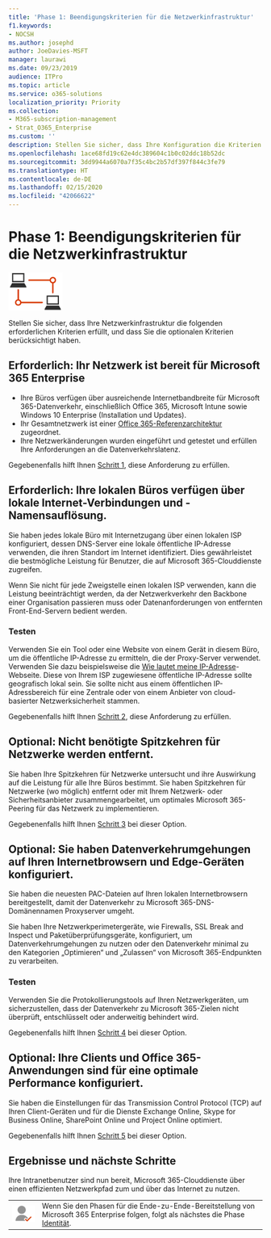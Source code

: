 ```yaml
---
title: 'Phase 1: Beendigungskriterien für die Netzwerkinfrastruktur'
f1.keywords:
- NOCSH
ms.author: josephd
author: JoeDavies-MSFT
manager: laurawi
ms.date: 09/23/2019
audience: ITPro
ms.topic: article
ms.service: o365-solutions
localization_priority: Priority
ms.collection:
- M365-subscription-management
- Strat_O365_Enterprise
ms.custom: ''
description: Stellen Sie sicher, dass Ihre Konfiguration die Kriterien von Microsoft 365 Enterprise für die Netzwerkinfrastruktur erfüllt.
ms.openlocfilehash: 1ace68fd19c62e4dc389604c1b0c02ddc18b52dc
ms.sourcegitcommit: 3dd9944a6070a7f35c4bc2b57df397f844c3fe79
ms.translationtype: HT
ms.contentlocale: de-DE
ms.lasthandoff: 02/15/2020
ms.locfileid: "42066622"
---
```

# <a name="phase-1-networking-infrastructure-exit-criteria"></a>Phase 1: Beendigungskriterien für die Netzwerkinfrastruktur

![Phase 1: Vernetzung](../media/deploy-foundation-infrastructure/networking_icon-small.png)

Stellen Sie sicher, dass Ihre Netzwerkinfrastruktur die folgenden erforderlichen Kriterien erfüllt, und dass Sie die optionalen Kriterien berücksichtigt haben.

<a name="crit-networking-step1"></a>
## <a name="required-your-network-is-ready-for-microsoft-365-enterprise"></a>Erforderlich: Ihr Netzwerk ist bereit für Microsoft 365 Enterprise

- Ihre Büros verfügen über ausreichende Internetbandbreite für Microsoft 365-Datenverkehr, einschließlich Office 365, Microsoft Intune sowie Windows 10 Enterprise (Installation und Updates).
- Ihr Gesamtnetzwerk ist einer [Office 365-Referenzarchitektur](https://docs.microsoft.com/office365/enterprise/office-365-network-connectivity-principles#BKMK_P2) zugeordnet.
- Ihre Netzwerkänderungen wurden eingeführt und getestet und erfüllen Ihre Anforderungen an die Datenverkehrslatenz.

Gegebenenfalls hilft Ihnen [Schritt 1](networking-provide-bandwidth-cloud-services.md), diese Anforderung zu erfüllen.

<a name="crit-networking-step2"></a>
## <a name="required-your-local-offices-have-local-internet-connections-and-name-resolution"></a>Erforderlich: Ihre lokalen Büros verfügen über lokale Internet-Verbindungen und -Namensauflösung.

Sie haben jedes lokale Büro mit Internetzugang über einen lokalen ISP konfiguriert, dessen DNS-Server eine lokale öffentliche IP-Adresse verwenden, die ihren Standort im Internet identifiziert. Dies gewährleistet die bestmögliche Leistung für Benutzer, die auf Microsoft 365-Clouddienste zugreifen.

Wenn Sie nicht für jede Zweigstelle einen lokalen ISP verwenden, kann die Leistung beeinträchtigt werden, da der Netzwerkverkehr den Backbone einer Organisation passieren muss oder Datenanforderungen von entfernten Front-End-Servern bedient werden.

### <a name="how-to-test"></a>Testen
Verwenden Sie ein Tool oder eine Website von einem Gerät in diesem Büro, um die öffentliche IP-Adresse zu ermitteln, die der Proxy-Server verwendet. Verwenden Sie dazu beispielsweise die [Wie lautet meine IP-Adresse](https://www.whatismypublicip.com/)-Webseite. Diese von Ihrem ISP zugewiesene öffentliche IP-Adresse sollte geografisch lokal sein. Sie sollte nicht aus einem öffentlichen IP-Adressbereich für eine Zentrale oder von einem Anbieter von cloud-basierter Netzwerksicherheit stammen.

Gegebenenfalls hilft Ihnen [Schritt 2](networking-dns-resolution-same-location.md), diese Anforderung zu erfüllen.

<a name="crit-networking-step3"></a>
## <a name="optional-unnecessary-network-hairpins-are-removed"></a>Optional: Nicht benötigte Spitzkehren für Netzwerke werden entfernt.

Sie haben Ihre Spitzkehren für Netzwerke untersucht und ihre Auswirkung auf die Leistung für alle Ihre Büros bestimmt. Sie haben Spitzkehren für Netzwerke (wo möglich) entfernt oder mit Ihrem Netzwerk- oder Sicherheitsanbieter zusammengearbeitet, um optimales Microsoft 365-Peering für das Netzwerk zu implementieren.

Gegebenenfalls hilft Ihnen [Schritt 3](networking-avoid-network-hairpins.md) bei dieser Option.


<a name="crit-networking-step4"></a>
## <a name="optional-you-have-configured-traffic-bypass-on-your-internet-browsers-and-edge-devices"></a>Optional: Sie haben Datenverkehrumgehungen auf Ihren Internetbrowsern und Edge-Geräten konfiguriert.

Sie haben die neuesten PAC-Dateien auf Ihren lokalen Internetbrowsern bereitgestellt, damit der Datenverkehr zu Microsoft 365-DNS-Domänennamen Proxyserver umgeht.

Sie haben Ihre Netzwerkperimetergeräte, wie Firewalls, SSL Break and Inspect und Paketüberprüfungsgeräte, konfiguriert, um Datenverkehrumgehungen zu nutzen oder den Datenverkehr minimal zu den Kategorien „Optimieren“ und „Zulassen“ von Microsoft 365-Endpunkten zu verarbeiten.


### <a name="how-to-test"></a>Testen

Verwenden Sie die Protokollierungstools auf Ihren Netzwerkgeräten, um sicherzustellen, dass der Datenverkehr zu Microsoft 365-Zielen nicht überprüft, entschlüsselt oder anderweitig behindert wird.

Gegebenenfalls hilft Ihnen [Schritt 4](networking-configure-proxies-firewalls.md) bei dieser Option.


<a name="crit-networking-step5"></a>
## <a name="optional-your-clients-and-office-365-applications-are-configured-for-optimal-performance"></a>Optional: Ihre Clients und Office 365-Anwendungen sind für eine optimale Performance konfiguriert.

Sie haben die Einstellungen für das Transmission Control Protocol (TCP) auf Ihren Client-Geräten und für die Dienste Exchange Online, Skype for Business Online, SharePoint Online und Project Online optimiert.

Gegebenenfalls hilft Ihnen [Schritt 5](networking-optimize-tcp-performance.md) bei dieser Option.

## <a name="results-and-next-steps"></a>Ergebnisse und nächste Schritte

Ihre Intranetbenutzer sind nun bereit, Microsoft 365-Clouddienste über einen effizienten Netzwerkpfad zum und über das Internet zu nutzen.

|||
|:-------|:-----|
|![Phase 2: Identität](../media/deploy-foundation-infrastructure/identity_icon-small.png)| Wenn Sie den Phasen für die Ende-zu-Ende-Bereitstellung von Microsoft 365 Enterprise folgen, folgt als nächstes die Phase [Identität](identity-infrastructure.md). |
